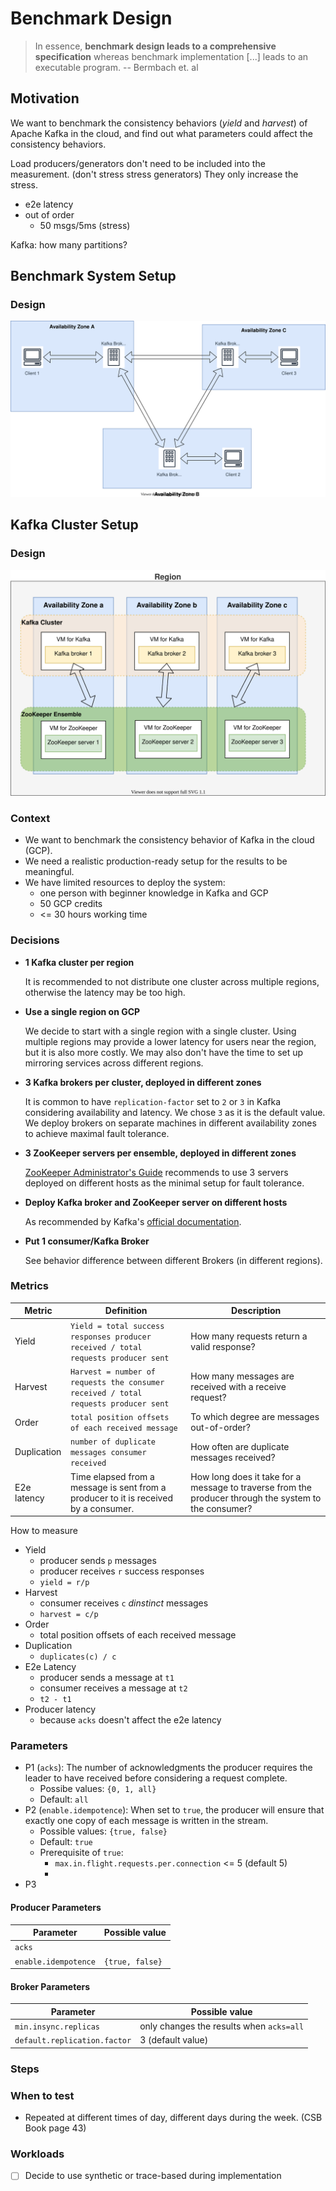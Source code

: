 # Benchmark Design

> In essence, **benchmark design leads to a comprehensive specification** whereas benchmark implementation [...] leads to an executable program. -- Bermbach et. al

## Motivation

We want to benchmark the consistency behaviors (_yield_ and _harvest_) of Apache Kafka in the cloud, and find out what parameters could affect the consistency behaviors.

Load producers/generators don't need to be included into the measurement. (don't stress stress generators) They only increase the stress.

- e2e latency
- out of order
  - 50 msgs/5ms (stress)

Kafka: how many partitions?

## Benchmark System Setup

### Design

![Benchmark system setup](diagrams/benchmark-system-setup.drawio.svg)

## Kafka Cluster Setup

### Design

![Deploy Kafka on GCP](diagrams/deploy-kafka-on-gcp.drawio.svg)

### Context

- We want to benchmark the consistency behavior of Kafka in the cloud (GCP).
- We need a realistic production-ready setup for the results to be meaningful.
- We have limited resources to deploy the system:
  - one person with beginner knowledge in Kafka and GCP
  - 50 GCP credits
  - <= 30 hours working time

### Decisions

- **1 Kafka cluster per region**

  It is recommended to not distribute one cluster across multiple regions, otherwise the latency may be too high.

- **Use a single region on GCP**

  We decide to start with a single region with a single cluster. Using multiple regions may provide a lower latency for users near the region, but it is also more costly. We may also don't have the time to set up mirroring services across different regions.

- **3 Kafka brokers per cluster, deployed in different zones**

  It is common to have `replication-factor` set to `2` or `3` in Kafka considering availability and latency. We chose `3` as it is the default value. \
  We deploy brokers on separate machines in different availability zones to achieve maximal fault tolerance.

- **3 ZooKeeper servers per ensemble, deployed in different zones**

  [ZooKeeper Administrator's Guide](https://zookeeper.apache.org/doc/r3.1.2/zookeeperAdmin.html#sc_designing) recommends to use 3 servers deployed on different hosts as the minimal setup for fault tolerance.

- **Deploy Kafka broker and ZooKeeper server on different hosts**

  As recommended by Kafka's [official documentation](https://kafka.apache.org/28/documentation.html#zkops).

- **Put 1 consumer/Kafka Broker**

  See behavior difference between different Brokers (in different regions).

### Metrics

| Metric      | Definition                                                                           | Description                                                                                           |
| ----------- | ------------------------------------------------------------------------------------ | ----------------------------------------------------------------------------------------------------- |
| Yield       | `Yield = total success responses producer received / total requests producer sent`   | How many requests return a valid response?                                                            |
| Harvest     | `Harvest = number of requests the consumer received / total requests producer sent`  | How many messages are received with a receive request?                                                |
| Order       | `total position offsets of each received message`                                    | To which degree are messages out-of-order?                                                            |
| Duplication | `number of duplicate messages consumer received`                                     | How often are duplicate messages received?                                                            |
| E2e latency | Time elapsed from a message is sent from a producer to it is received by a consumer. | How long does it take for a message to traverse from the producer through the system to the consumer? |

How to measure

- Yield
  - producer sends `p` messages
  - producer receives `r` success responses
  - `yield = r/p`
- Harvest
  - consumer receives `c` _dinstinct_ messages
  - `harvest = c/p`
- Order
  - total position offsets of each received message
- Duplication
  - `duplicates(c) / c`
- E2e Latency
  - producer sends a message at `t1`
  - consumer receives a message at `t2`
  - `t2 - t1`
- Producer latency
  - because `acks` doesn't affect the e2e latency

### Parameters

- P1 (`acks`): The number of acknowledgments the producer requires the leader to have received before considering a request complete.
  - Possibe values: `{0, 1, all}`
  - Default: `all`
- P2 (`enable.idempotence`): When set to `true`, the producer will ensure that exactly one copy of each message is written in the stream.
  - Possible values: `{true, false}`
  - Default: `true`
  - Prerequisite of `true`:
    - `max.in.flight.requests.per.connection` <= 5 (default 5)
    -
- P3

#### Producer Parameters

| Parameter            | Possible value  |
| -------------------- | --------------- |
| `acks`               |                 |
| `enable.idempotence` | `{true, false}` |

#### Broker Parameters

| Parameter                    | Possible value                           |
| ---------------------------- | ---------------------------------------- |
| `min.insync.replicas`        | only changes the results when `acks=all` |
| `default.replication.factor` | 3 (default value)                        |

### Steps

### When to test

- Repeated at different times of day, different days during the week. (CSB Book page 43)

### Workloads

- [ ] Decide to use synthetic or trace-based during implementation
